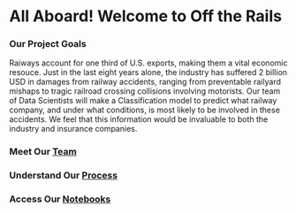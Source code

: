 # All Aboard! Welcome to Off the Rails



### Our Project Goals

Raiways account for one third of U.S. exports, making them a vital economic resouce. Just in the last eight years alone, the industry has suffered 2 billion USD in damages from railway accidents, ranging from preventable railyard mishaps to tragic railroad crossing collisions involving motorists. Our team of Data Scientists will make a Classification model to predict what railway company, and under what conditions, is most likely to be involved in these accidents. We feel that this information would be invaluable to both the industry and insurance companies.


### Meet Our [Team](https://OTR-Capstone.github.io/meet_our_team)


### Understand Our [Process](https://OTR-Capstone.github.io/our_process)


### Access Our [Notebooks](https://github.com/OTR-Capstone/Off_The_Rails)